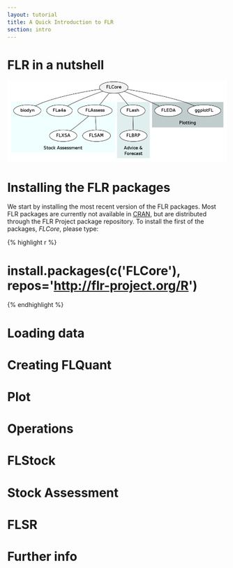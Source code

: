 ```yaml
---
layout: tutorial
title: A Quick Introduction to FLR
section: intro
---
```





# FLR in a nutshell

[![FLR packages](/assets/diagrams/flrpkgs.png)](/assets/diagrams/flrpkgs.png)

# Installing the FLR packages

We start by installing the most recent version of the FLR packages. Most FLR packages are currently not available in [CRAN](http://cran.r-project.org), but are distributed through the FLR Project package repository. To install the first of the packages, *FLCore*, please type:


{% highlight r %}
# install.packages(c('FLCore'), repos='http://flr-project.org/R')
{% endhighlight %}


# Loading data

# Creating FLQuant

# Plot

# Operations

# FLStock

# Stock Assessment

# FLSR

# Further info




